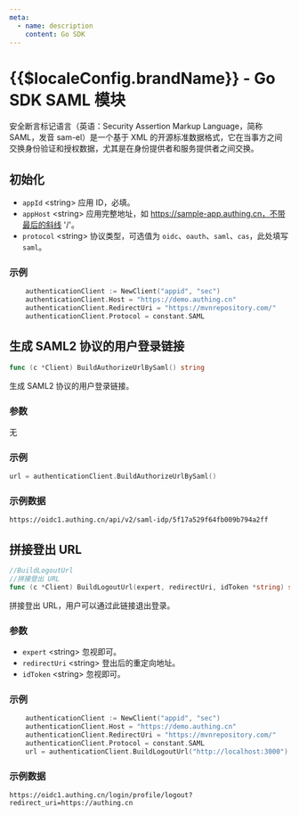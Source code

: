 ```yaml
---
meta:
  - name: description
    content: Go SDK
---
```


<LastUpdated/>

# {{$localeConfig.brandName}} - Go SDK SAML 模块

安全断言标记语言（英语：Security Assertion Markup Language，简称 SAML，发音 sam-el）是一个基于 XML 的开源标准数据格式，它在当事方之间交换身份验证和授权数据，尤其是在身份提供者和服务提供者之间交换。

## 初始化

- `appId` \<string\> 应用 ID，必填。
- `appHost` \<string\> 应用完整地址，如 https://sample-app.authing.cn，不带最后的斜线 '/'。
- `protocol` \<string\> 协议类型，可选值为 `oidc`、`oauth`、`saml`、`cas`，此处填写 `saml`。

### 示例

```go
    authenticationClient := NewClient("appid", "sec")
	authenticationClient.Host = "https://demo.authing.cn"
	authenticationClient.RedirectUri = "https://mvnrepository.com/"
	authenticationClient.Protocol = constant.SAML

```

## 生成 SAML2 协议的用户登录链接

```go
func (c *Client) BuildAuthorizeUrlBySaml() string
```

生成 SAML2 协议的用户登录链接。

### 参数

无

### 示例

```go
url = authenticationClient.BuildAuthorizeUrlBySaml()
```

### 示例数据

```http
https://oidc1.authing.cn/api/v2/saml-idp/5f17a529f64fb009b794a2ff
```

## 拼接登出 URL

```go
//BuildLogoutUrl
//拼接登出 URL
func (c *Client) BuildLogoutUrl(expert, redirectUri, idToken *string) string
```

拼接登出 URL，用户可以通过此链接退出登录。

### 参数

- `expert` \<string\> 忽视即可。
- `redirectUri` \<string\> 登出后的重定向地址。
- `idToken` \<string\> 忽视即可。

### 示例

```go
    authenticationClient := NewClient("appid", "sec")
	authenticationClient.Host = "https://demo.authing.cn"
	authenticationClient.RedirectUri = "https://mvnrepository.com/"
	authenticationClient.Protocol = constant.SAML
    url = authenticationClient.BuildLogoutUrl("http://localhost:3000")
```

### 示例数据

```http
https://oidc1.authing.cn/login/profile/logout?redirect_uri=https://authing.cn
```
